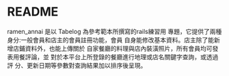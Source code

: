# README

ramen_annai 是以 Tabelog 為參考範本所撰寫的rails練習用
專題，它提供了兩種身分:一般會員和店主的會員註冊功能，會員
自身能修改基本資料。店主除了能新增店鋪資料外，也能上傳關於
自家餐廳的料理與店內裝潢照片，所有會員均可發表用餐評論，並
對於本平台上所登錄的餐廳進行地理或店名關鍵字查詢，或透過評
分、更新日期等參數對查詢結果加以排序後呈現。